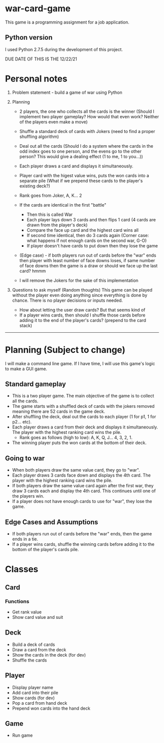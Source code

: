 # war-card-game
This game is a programming assignment for a job application.

## Python version
I used Python 2.7.5 during the development of this project.

DUE DATE OF THIS IS THE 12/22/21

# Personal notes
1) Problem statement - build a game of war using Python

2) Planning 
    - 2 players, the one who collects all the cards is the winner (Should I implement two player gameplay? 
    How would that even work? Neither of the players even make a move)
    - Shuffle a standard deck of cards with Jokers (need to find a proper shuffling algorithm)
    - Deal out all the cards (Should I do a system where the cards in the odd index goes to one person,
    and the evens go to the other person? This would give a dealing effect (1 to me, 1 to you...))
    - Each player draws a card and displays it simultaneously.
    - Player card with the higest value wins, puts the won cards into a separate pile 
      (What if we prepend these cards to the player's existing deck?)
    - Rank goes from Joker, A, K... 2
    - If the cards are identical in the first "battle"
        - Then this is called War
        - Each player lays down 3 cards and then flips 1 card (4 cards are drawn from the player's deck)
        - Compare the face up card and the highest card wins all
        - If second time identical, then do 3 cards again (Corner case: what happens if not enough cards on the second war, G-O)
        - If player doesn't have cards to put down then they lose the game  
    - (Edge case) - if both players run out of cards before the "war" ends then player with least number of face downs loses, 
      if same number of face downs then the game is a draw or should we face up the last card? hmmm
      
    - I will remove the Jokers for the sake of this implementation
    
    
3) Questions to ask myself (Random thoughts)
   This game can be played without the player even doing anything since everything is done by chance. 
   There is no player decisions or inputs needed.
   - How about letting the user draw cards? But that seems kind of 
   - If a player wins cards, then should I shuffle those cards before adding it to the end of the player's cards? (prepend to the card stack)
   
---

# Planning (Subject to change)
I will make a command line game. If I have time, I will use this game's logic to make a GUI game.

## Standard gameplay
- This is a two player game. The main objective of the game is to collect all the cards.
- The game starts with a shuffled deck of cards with the jokers removed meaning there are 52 cards in the game deck.
- After shuffling the deck, deal out the cards to each player (1 for p1, 1 for p2... etc).
- Each player draws a card from their deck and displays it simultaneously. The player with the highest ranking card wins the pile.
  - Rank goes as follows (high to low): A, K, Q, J... 4, 3, 2, 1.
- The winning player puts the won cards at the bottom of their deck.

## Going to war
- When both players draw the same value card, they go to "war".
- Each player draws 3 cards face down and displays the 4th card. The player with the highest ranking card wins the pile.
- If both players draw the same value card again after the first war, they draw 3 cards each and display the 4th card. This continues until one of the players win.
- If a player does not have enough cards to use for "war", they lose the game.

## Edge Cases and Assumptions
- If both players run out of cards before the "war" ends, then the game ends in a tie.
- If a player wins cards, shuffle the winning cards before adding it to the bottom of the player's cards pile.

# Classes
## Card
### Functions
- Get rank value
- Show card value and suit

## Deck
- Build a deck of cards
- Draw a card from the deck
- Show the cards in the deck (for dev)
- Shuffle the cards

## Player
- Display player name
- Add card into their pile
- Show cards (for dev)
- Pop a card from hand deck
- Prepend won cards into the hand deck

## Game
- Run game
